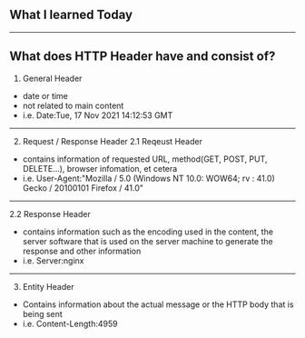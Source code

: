 ## What I learned Today
---
What does HTTP Header have and consist of?
---
1. General Header
 - date or time
 - not related to main content
 - i.e. Date:Tue, 17 Nov 2021 14:12:53 GMT
---
2. Request / Response Header
2.1 Reqeust Header
 - contains information of requested URL, method(GET, POST, PUT, DELETE...), browser infomation, et cetera
 - i.e. User-Agent:"Mozilla / 5.0 (Windows NT 10.0: WOW64; rv : 41.0) Gecko / 20100101 Firefox / 41.0"
---
2.2 Response Header
 - contains information such as the encoding used in the content, the server software that is used on the server machine to generate the response and other information
 - i.e. Server:nginx 
---
3. Entity Header
 - Contains information about the actual message or the HTTP body that is being sent
 - i.e. Content-Length:4959